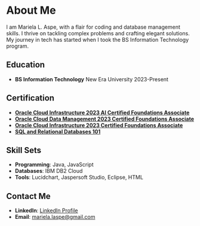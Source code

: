 # About Me

I am Mariela L. Aspe, with a flair for coding and database management skills. I thrive on tackling complex problems and crafting elegant solutions. My journey in tech has started when I took the BS Information Technology program.

## Education

- **BS Information Technology**
  New Era University
  2023-Present

## Certification

- **[Oracle Cloud Infrastructure 2023 AI Certified Foundations Associate](https://www.example.com)**
- **[Oracle Cloud Data Management 2023 Certified Foundations Associate](https://www.example.com)**
- **[Oracle Cloud Infrastructure 2023 Certified Foundations Associate](https://www.example.com)**
- **[SQL and Relational Databases 101](https://www.example.com)**

## Skill Sets

- **Programming**: Java, JavaScript
- **Databases**: IBM DB2 Cloud
- **Tools**: Lucidchart, Jaspersoft Studio, Eclipse, HTML

## Contact Me

- **LinkedIn**: [LinkedIn Profile](https://www.linkedin.com/in/your-linkedin-profile)
- **Email**: mariela.laspe@gmail.com
